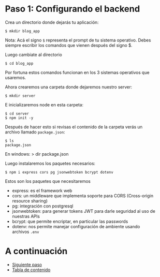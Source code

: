 # Paso 1: Configurando el backend

Crea un directorio donde dejarás tu aplicación:

    $ mkdir blog_app

Nota: Acá el signo `$` representa el prompt de tu sistema operativo. Debes siempre escribir los comandos que vienen después del signo $.

Luego cambiate al directorio

    $ cd blog_app

Por fortuna estos comandos funcionan en los 3 sistemas operativos que usaremos.

Ahora crearemos una carpeta donde dejaremos nuestro server:

    $ mkdir server

E inicializaremos node en esta carpeta:

    $ cd server
    $ npm init -y

Después de hacer esto si revisas el contenido de la carpeta verás un archivo llamado `package.json`:

    $ ls 
    package.json

En windows:
    > dir
    package.json

Luego instalaremos los paquetes necesarios:

    $ npm i express cors pg jsonwebtoken bcrypt dotenv

Estos son los paquetes que necesitaremos

- express: es el framework web
- cors: un middleware que implementa soporte para CORS (Cross-origin resource sharing)
- pg: integración con postgresql
- jsonwebtoken: para generar tokens JWT para darle seguridad al uso de nuestras APIs
- bcrypt: que permite encriptar, en particular las passwords
- dotenv: nos permite manejar configuración de ambiente usando archivos `.env`

# A continuación 

- [Siguiente paso](STEP2.md)
- [Tabla de contenido](README.md#Pasos)